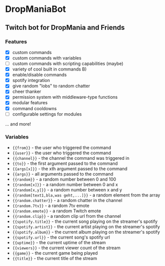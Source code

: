 # DropManiaBot

## Twitch bot for DropMania and Friends

### Features

-   [x] custom commands
-   [x] custom commands with variables
-   [ ] custom commands with scripting capabilities (maybe)
-   [x] variety of cool built in commands B)
-   [x] enable/disable commands
-   [x] spotify integration
-   [x] give random "lobs" to random chatter
-   [x] cheer thanker
-   [x] permission system with middleware-type functions
-   [x] modular features
-   [x] command cooldowns
-   [ ] configurable settings for modules

... and more!

### Variables

-   `{{from}}` - the user who triggered the command
-   `{{user}}` - the user who triggered the command
-   `{{channel}}` - the channel the command was triggered in
-   `{{to}}` - the first argument passed to the command
-   `{{args[x]}}` - the xth argument passed to the command
-   `{{args}}` - all arguments passed to the command
-   `{{random}}` - a random number between 0 and 100
-   `{{random[x]}}` - a random number between 0 and x
-   `{{random[x,y]}}` - a random number between x and y
-   `{{random[text1,bla,was geht,...]}}` - a random element from the array
-   `{{random.chatter}}` - a random chatter in the channel
-   `{{random.7tv}}` - a random 7tv emote
-   `{{random.emote}}` - a random Twitch emote
-   `{{random.clip}}` - a random clip url from the channel
-   `{{spotify.title}}` - the current song playing on the streamer's spotify
-   `{{spotify.artist}}` - the current artist playing on the streamer's spotify
-   `{{spotify.album}}` - the current album playing on the streamer's spotify
-   `{{spotify.url}}` - the current song's spotify url
-   `{{uptime}}` - the current uptime of the stream
-   `{{viewers}}` - the current viewer count of the stream
-   `{{game}}` - the current game being played
-   `{{title}}` - the current title of the stream
